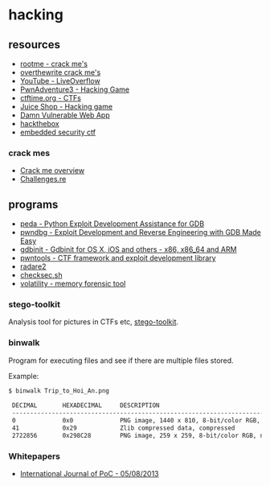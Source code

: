 # hacking

## resources

 - [rootme - crack me's](rootme.org)
 - [overthewrite crack me's](overthewire.org/wargames)
 - [YouTube - LiveOverflow](https://www.youtube.com/channel/UClcE-kVhqyiHCcjYwcpfj9w)
 - [PwnAdventure3 - Hacking Game](https://www.pwnadventure.com/)
 - [ctftime.org - CTFs](ctftime.org)
 - [Juice Shop - Hacking game](https://www2.owasp.org/www-project-juice-shop/)
 - [Damn Vulnerable Web App](http://www.dvwa.co.uk/)
 - [hackthebox](https://www.hackthebox.eu/companies)
 - [embedded security ctf](https://microcorruption.com/login)
 
 ### crack mes
 
  - [Crack me overview](https://reverseengineering.stackexchange.com/questions/15774/crack-me-material)
  - [Challenges.re](https://challenges.re/)
 
 ## programs
 
  - [peda - Python Exploit Development Assistance for GDB](https://github.com/longld/peda)
  - [pwndbg - Exploit Development and Reverse Engineering with GDB Made Easy](https://github.com/pwndbg/pwndbg)
  - [gdbinit - Gdbinit for OS X, iOS and others - x86, x86_64 and ARM](https://github.com/gdbinit/Gdbinit)
  - [pwntools - CTF framework and exploit development library ](https://github.com/Gallopsled/pwntools)
  - [radare2](https://www.radare.org/n/index.html)
  - [checksec.sh](http://www.trapkit.de/tools/checksec.html)
  - [volatility - memory forensic tool](https://github.com/volatilityfoundation/volatility)
 
 ### stego-toolkit
 
Analysis tool for pictures in CTFs etc, [stego-toolkit](https://github.com/DominicBreuker/stego-toolkit).
 
 ### binwalk
 
 Program for executing files and see if there are multiple files stored.
 
 Example:
 
```bash
$ binwalk Trip_to_Hoi_An.png 
 
 DECIMAL       HEXADECIMAL     DESCRIPTION
 --------------------------------------------------------------------------------
 0             0x0             PNG image, 1440 x 810, 8-bit/color RGB, non-interlaced
 41            0x29            Zlib compressed data, compressed
 2722856       0x298C28        PNG image, 259 x 259, 8-bit/color RGB, non-interlaced
```

### Whitepapers

 - [International Journal of PoC - 05/08/2013](https://archive.org/details/Pocorgtfo00)